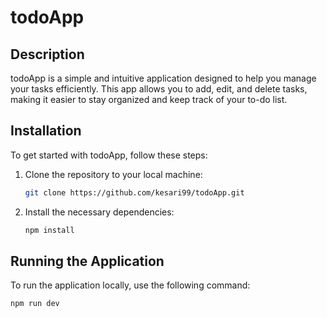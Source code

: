 # todoApp

## Description

todoApp is a simple and intuitive application designed to help you manage your tasks efficiently. This app allows you to add, edit, and delete tasks, making it easier to stay organized and keep track of your to-do list.

## Installation

To get started with todoApp, follow these steps:

1. Clone the repository to your local machine:
    ```bash
    git clone https://github.com/kesari99/todoApp.git
    ```

2. Install the necessary dependencies:
    ```bash
    npm install
    ```

## Running the Application

To run the application locally, use the following command:
```bash
npm run dev
